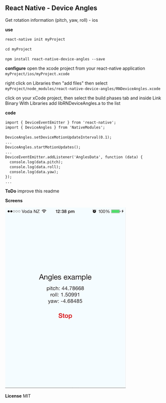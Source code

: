 React Native - Device Angles
-------------------------------
Get rotation information (pitch, yaw, roll) - ios

**use**
```
react-native init myProject

cd myProject

npm install react-native-device-angles --save
```
**configure**
open the xcode project from your react-native application ```myProject/ios/myProject.xcode```

right click on Libraries then "add files" then select ```myProject/node_modules/react-native-device-angles/RNDeviceAngles.xcode```

click on your xCode project, then select the build phases tab and inside Link Binary With Libraries add libRNDeviceAngles.a to the list

**code**
```
import { DeviceEventEmitter } from 'react-native';
import { DeviceAngles } from 'NativeModules';

DeviceAngles.setDeviceMotionUpdateInterval(0.1);
...
DeviceAngles.startMotionUpdates();
...
DeviceEventEmitter.addListener('AnglesData', function (data) {
  console.log(data.pitch);
  console.log(data.roll);
  console.log(data.yaw);
});
...
```

**ToDo**
improve this readme

**Screens**

![example](screens/example.png)

**License**
MIT
